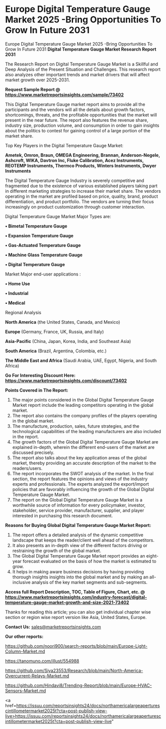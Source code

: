 # Europe Digital Temperature Gauge Market 2025 -Bring Opportunities To Grow In Future 2031
Europe Digital Temperature Gauge Market 2025 -Bring Opportunities To Grow In Future 2031
<strong>Digital Temperature Gauge Market Research Report 2031</strong>

The Research Report on Digital Temperature Gauge Market is a Skillful and Deep Analysis of the Present Situation and Challenges. This research report also analyzes other important trends and market drivers that will affect market growth over 2025-2031.

<strong>Request Sample Report @ <a href=https://www.marketreportsinsights.com/sample/73402>https://www.marketreportsinsights.com/sample/73402</a></strong>

This Digital Temperature Gauge market report aims to provide all the participants and the vendors will all the details about growth factors, shortcomings, threats, and the profitable opportunities that the market will present in the near future. The report also features the revenue share, industry size, production volume, and consumption in order to gain insights about the politics to contest for gaining control of a large portion of the market share.

Top Key Players in the Digital Temperature Gauge Market:

<strong>Ametek, Omron, Braun, OMEGA Engineering, Brannan, Anderson-Negele, Ashcroft, WIKA, Davtron Inc, Fluke Calibration, Acez Instruments, REOTEMP Instruments, Thermco Products, Winters Instruments, Dwyer Instruments</strong>

The Digital Temperature Gauge Industry is severely competitive and fragmented due to the existence of various established players taking part in different marketing strategies to increase their market share. The vendors operating in the market are profiled based on price, quality, brand, product differentiation, and product portfolio. The vendors are turning their focus increasingly on product customization through customer interaction.

Digital Temperature Gauge Market Major Types are:

<strong>• Bimetal Temperature Gauge

• Expansion Temperature Gauge

• Gas-Actuated Temperature Gauge

• Machine Glass Temperature Gauge

• Digital Temperature Gauge</strong>

Market Major end-user applications :

<strong>• Home Use

• Industrial

• Medical</strong>

Regional Analysis

</u><strong><b>North America</b></strong> (the United States, Canada, and Mexico)

<strong><b>Europe </b></strong>(Germany, France, UK, Russia, and Italy)

<strong><b>Asia-Pacific</b></strong> (China, Japan, Korea, India, and Southeast Asia)

<strong><b>South America</b></strong> (Brazil, Argentina, Colombia, etc.)

<strong><b>The Middle East and Africa</b></strong> (Saudi Arabia, UAE, Egypt, Nigeria, and South Africa)

<strong>Go For Interesting Discount Here: <a href=https://www.marketreportsinsights.com/discount/73402>https://www.marketreportsinsights.com/discount/73402</a></strong>

<strong>Points Covered in The Report:</strong>
<ol>
  <li>The major points considered in the Global Digital Temperature Gauge Market report include the leading competitors operating in the global market.</li>
  <li>The report also contains the company profiles of the players operating in the global market.</li>
  <li>The manufacture, production, sales, future strategies, and the technological capabilities of the leading manufacturers are also included in the report.</li>
  <li>The growth factors of the Global Digital Temperature Gauge Market are explained in-depth, wherein the different end-users of the market are discussed precisely.</li>
  <li>The report also talks about the key application areas of the global market, thereby providing an accurate description of the market to the readers/users.</li>
  <li>The report incorporates the SWOT analysis of the market. In the final section, the report features the opinions and views of the industry experts and professionals. The experts analyzed the export/import policies that are favorably influencing the growth of the Global Digital Temperature Gauge Market.</li>
  <li>The report on the Global Digital Temperature Gauge Market is a worthwhile source of information for every policymaker, investor, stakeholder, service provider, manufacturer, supplier, and player interested in purchasing this research document.</li>
</ol>
<strong>Reasons for Buying Global Digital Temperature Gauge Market Report:</strong>

<ol>
  <li>The report offers a detailed analysis of the dynamic competitive landscape that keeps the reader/client well ahead of the competitors.</li>
  <li>It also presents an in-depth view of the different factors driving or restraining the growth of the global market.</li>
  <li>The Global Digital Temperature Gauge Market report provides an eight-year forecast evaluated on the basis of how the market is estimated to grow.</li>
  <li>It helps in making aware business decisions by having providing thorough insights insights into the global market and by making an all-inclusive analysis of the key market segments and sub-segments.</li>
</ol>
<strong>Access full Report Description, TOC, Table of Figure, Chart, etc. @ <a href=https://www.marketreportsinsights.com/industry-forecast/digital-temperature-gauge-market-growth-and-size-2021-73402>https://www.marketreportsinsights.com/industry-forecast/digital-temperature-gauge-market-growth-and-size-2021-73402</a></strong>


Thanks for reading this article; you can also get individual chapter wise section or region wise report version like Asia, United States, Europe.

<strong>Contact Us:</strong>
sales@marketreportsinsights.com

<strong>Our other reports:</strong>

<a href=https://github.com/noori900/search-reports/blob/main/Europe-Light-Column-Market.md>https://github.com/noori900/search-reports/blob/main/Europe-Light-Column-Market.md</a>

<a href=https://tanomuno.com/illust/554988>https://tanomuno.com/illust/554988</a>

<a href=https://github.com/Siya23553/Research/blob/main/North-America-Overcurrent-Relays-Market.md>https://github.com/Siya23553/Research/blob/main/North-America-Overcurrent-Relays-Market.md</a>

<a href=https://github.com/Hindavi8/Trending-Report/blob/main/Europe-HVAC-Sensors-Market.md>https://github.com/Hindavi8/Trending-Report/blob/main/Europe-HVAC-Sensors-Market.md</a>

<a href=https://issuu.com/reportsinsights24/docs/northamericalargeaperturescintillometermarket2025t?cta=post-publish-view-live>https://issuu.com/reportsinsights24/docs/northamericalargeaperturescintillometermarket2025t?cta=post-publish-view-live</a>"
